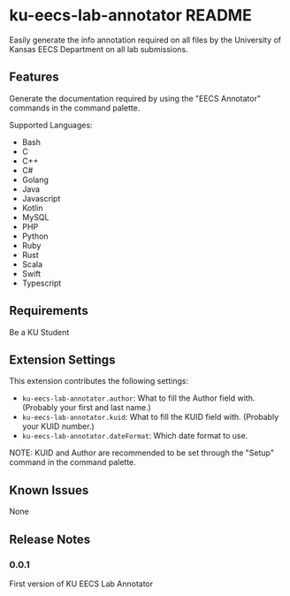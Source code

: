 # ku-eecs-lab-annotator README

Easily generate the info annotation required on all files by the University of Kansas EECS Department on all lab submissions.

## Features

Generate the documentation required by using the "EECS Annotator" commands in the command palette.

Supported Languages:
- Bash
- C
- C++
- C#
- Golang
- Java
- Javascript
- Kotlin
- MySQL
- PHP
- Python
- Ruby
- Rust
- Scala
- Swift
- Typescript

## Requirements

Be a KU Student

## Extension Settings

This extension contributes the following settings:

* `ku-eecs-lab-annotator.author`: What to fill the Author field with. (Probably your first and last name.)
* `ku-eecs-lab-annotator.kuid`: What to fill the KUID field with. (Probably your KUID number.)
* `ku-eecs-lab-annotator.dateFormat`: Which date format to use.

NOTE: KUID and Author are recommended to be set through the "Setup" command in the command palette.

## Known Issues

None

## Release Notes

### 0.0.1

First version of KU EECS Lab Annotator

